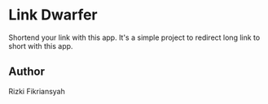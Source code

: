 <h1>Link Dwarfer</h1>

Shortend your link with this app. It's a simple project to redirect long link to short with this app.

<h2>Author</h2>

Rizki Fikriansyah